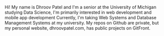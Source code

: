 Hi! My name is Dhroov Patel and I'm a senior at the University of Michigan studying Data Science, I'm primarily interested in web development and mobile app development
Currently, I'm taking Web Systems and Database Management Systems at my university.
My repos on Github are private, but my personal website, dhroovpatel.com, has public projects on GitFront.
